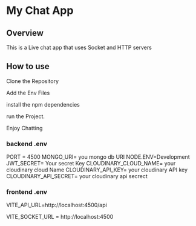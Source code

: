 # My Chat App 

## Overview

This is a Live chat app that uses Socket and HTTP servers


## How to use

Clone the Repository

Add the Env Files

install the npm dependencies

run the Project.

Enjoy Chatting

### backend .env

PORT = 4500
MONGO_URI= you mongo db URI
NODE.ENV=Development
JWT_SECRET= Your secret Key
CLOUDINARY_CLOUD_NAME=  your cloudinary cloud Name
CLOUDINARY_API_KEY= your cloudinary API key
CLOUDINARY_API_SECRET= your cloudinary api secrect

### frontend .env

VITE_API_URL=http://localhost:4500/api

VITE_SOCKET_URL = http://localhost:4500



